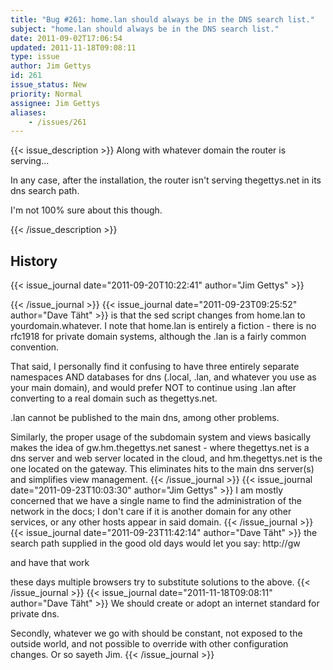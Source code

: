 ```yaml
---
title: "Bug #261: home.lan should always be in the DNS search list."
subject: "home.lan should always be in the DNS search list."
date: 2011-09-02T17:06:54
updated: 2011-11-18T09:08:11
type: issue
author: Jim Gettys
id: 261
issue_status: New
priority: Normal
assignee: Jim Gettys
aliases:
    - /issues/261
---
```


{{< issue_description >}}
Along with whatever domain the router is serving...

In any case, after the installation, the router isn't serving
thegettys.net in its dns search path.

I'm not 100% sure about this though.


{{< /issue_description >}}

## History
{{< issue_journal date="2011-09-20T10:22:41" author="Jim Gettys" >}}

{{< /issue_journal >}}
{{< issue_journal date="2011-09-23T09:25:52" author="Dave Täht" >}}
is that the sed script changes from home.lan to yourdomain.whatever. I
note that home.lan is entirely a fiction - there is no rfc1918 for
private domain systems, although the .lan is a fairly common convention.

That said, I personally find it confusing to have three entirely
separate namespaces AND databases for dns (.local, .lan, and whatever
you use as your main domain), and would prefer NOT to continue using
.lan after converting to a real domain such as thegettys.net.

.lan cannot be published to the main dns, among other problems.

Similarly, the proper usage of the subdomain system and views basically
makes the idea of gw.hm.thegettys.net sanest - where thegettys.net is a
dns server and web server located in the cloud, and hm.thegettys.net is
the one located on the gateway. This eliminates hits to the main dns
server(s) and simplifies view management.
{{< /issue_journal >}}
{{< issue_journal date="2011-09-23T10:03:30" author="Jim Gettys" >}}
I am mostly concerned that we have a single name to find the
administration of the network in the docs; I don't care if it is another
domain for any other services, or any other hosts appear in said domain.
{{< /issue_journal >}}
{{< issue_journal date="2011-09-23T11:42:14" author="Dave Täht" >}}
the search path supplied in the good old days would let you say:
http://gw

and have that work

these days multiple browsers try to substitute solutions to the above.
{{< /issue_journal >}}
{{< issue_journal date="2011-11-18T09:08:11" author="Dave Täht" >}}
We should create or adopt an internet standard for private dns.

Secondly, whatever we go with should be constant, not exposed to the
outside world, and not possible to override with other configuration
changes. Or so sayeth Jim.
{{< /issue_journal >}}

